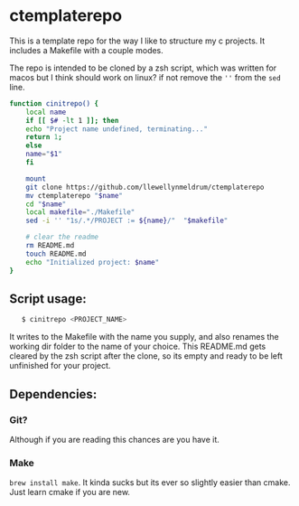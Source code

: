 # ctemplaterepo
This is a template repo for the way I like to structure my c projects. It includes a Makefile with a couple modes.

The repo is intended to be cloned by a zsh script, which was written for macos but I think should work on linux? if not remove the `''` from the `sed` line.

```bash
function cinitrepo() {
    local name
    if [[ $# -lt 1 ]]; then
	echo "Project name undefined, terminating..."
	return 1;
    else
	name="$1"
    fi

    mount
    git clone https://github.com/llewellynmeldrum/ctemplaterepo
    mv ctemplaterepo "$name" 
    cd "$name" 
    local makefile="./Makefile"
    sed -i '' "1s/.*/PROJECT := ${name}/"  "$makefile"

    # clear the readme
    rm README.md 
    touch README.md 
    echo "Initialized project: $name"
}
```


## Script usage:
```bash 
   $ cinitrepo <PROJECT_NAME>
```
It writes to the Makefile with the name you supply, and also renames the working dir folder to the name of your choice. This README.md gets cleared by the zsh script after the clone, so its empty and ready to be left unfinished for your project.

## Dependencies:

### Git?
Although if you are reading this chances are you have it.

### Make
`brew install make`. It kinda sucks but its ever so slightly easier than cmake. Just learn cmake if you are new. 
